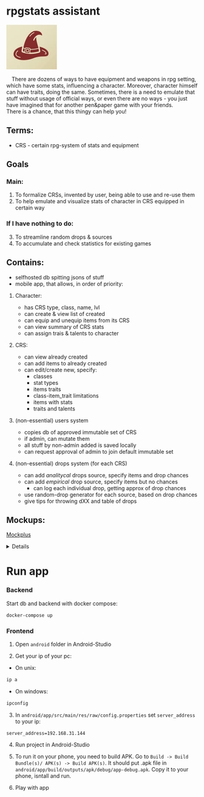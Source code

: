 # rpgstats assistant

![icon](/pictures/icon.png)

&emsp;There are dozens of ways to have equipment and weapons in rpg setting, which have some stats, influencing a character. Moreover, character himself can have traits, doing the same. Sometimes, there is a need to emulate that stuff without usage of official ways, or even there are no ways - you just have imagined that for another pen&paper game with your friends.  
There is a chance, that this thingy can help you!

## Terms:

* CRS - certain rpg-system of stats and equipment

## Goals
### Main:
1. To formalize CRSs, invented by user, being able to use and re-use them
2. To help emulate and visualize stats of character in CRS equipped in certain way
### If I have nothing to do:
3. To streamline random drops & sources 
4. To accumulate and check statistics for existing games

## Contains:

* selfhosted db spitting jsons of stuff
* mobile app, that allows, in order of priority:

1. Character:
    * has CRS type, class, name, lvl
    * can create & view list of created
    * can equip and unequip items from its CRS
    * can view summary of CRS stats
    * can assign trais & talents to character
2. CRS:
    * can view already created
    * can add items to already created
    * can edit/create new, specify:
        * classes
        * stat types
        * items traits
        * class-item_trait limitations
        * items with stats
        * traits and talents
3. (non-essential) users system
    * copies db of approved immutable set of CRS
    * if admin, can mutate them
    * all stuff by non-admin added is saved locally
    * can request approval of admin to join default immutable set

4. (non-essential) drops system (for each CRS)
    * can add *analitycal* drops source, specify items and drop chances
    * can add *empirical* drop source, specify items but no chances
        * can log each individual drop, getting approx of drop chances
    * use random-drop generator for each source, based on drop chances
    * give tips for throwing dXX and table of drops

## Mockups:

[Mockplus](https://rp.mockplus.com/run/7Nj8yah2bn/gCAbzEb5Ma/MKw93MCLUL)

<details>
there will reside some screens
</details>

# Run app

### Backend

Start db and backend with docker compose:
```bash
docker-compose up
```

### Frontend

1. Open `android` folder in Android-Studio

2. Get your ip of your pc: 
* On unix:
```bash
ip a
```
* On windows:
```cmd
ipconfig
```

3. In `android/app/src/main/res/raw/config.properties` set `server_address` to your ip:
```properties
server_address=192.168.31.144
```

4. Run project in Android-Studio

5. To run it on your phone, you need to build APK. Go to `Build -> Build Bundle(s)/ APK(s) -> Build APK(s)`. It should put .apk file in `android/app/build/outputs/apk/debug/app-debug.apk`. Copy it to your phone, isntall and run.

6. Play with app

